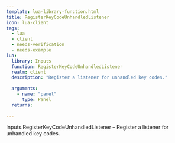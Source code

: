 ```yaml
---
template: lua-library-function.html
title: RegisterKeyCodeUnhandledListener
icon: lua-client
tags:
  - lua
  - client
  - needs-verification
  - needs-example
lua:
  library: Inputs
  function: RegisterKeyCodeUnhandledListener
  realm: client
  description: "Register a listener for unhandled key codes."
  
  arguments:
    - name: "panel"
      type: Panel
  returns:
    
---
```


<div class="lua__search__keywords">
Inputs.RegisterKeyCodeUnhandledListener &#x2013; Register a listener for unhandled key codes.
</div>
